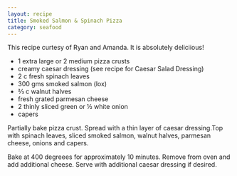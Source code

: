 ```yaml
---
layout: recipe
title: Smoked Salmon & Spinach Pizza
category: seafood
---
```

This recipe curtesy of Ryan and Amanda. It is absolutely deliciious!

- 1 extra large or 2 medium pizza crusts
- creamy caesar dressing (see recipe for Caesar Salad Dressing)
- 2 c fresh spinach leaves
- 300 gms smoked salmon (lox)
- ⅔ c walnut halves
- fresh grated parmesan cheese
- 2 thinly sliced green or ½ white onion
- capers

Partially bake pizza crust. Spread with a thin layer of caesar dressing.Top with spinach leaves, sliced smoked
salmon, walnut halves, parmesan cheese, onions and capers. 

Bake at 400 degreees for approximately 10 minutes. Remove from oven and add additional cheese. Serve with additional caesar dressing if desired.
